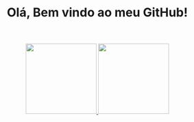 <!-- ### Hi there 👋 -->

<!--
**xWesleyMartins/xWesleyMartins** is a ✨ _special_ ✨ repository because its `README.md` (this file) appears on your GitHub profile.

Here are some ideas to get you started:

- 🔭 I’m currently working on ...
- 🌱 I’m currently learning ...
- 👯 I’m looking to collaborate on ...
- 🤔 I’m looking for help with ...
- 💬 Ask me about ...
- 📫 How to reach me: ...
- 😄 Pronouns: ...
- ⚡ Fun fact: ...
-->
<body>
  <header>
    <div align="center">
      <h1>Olá, Bem vindo ao meu GitHub!</h1>
      <!-- <img height="170" src="public/BannerDevWes.png"/> -->
    </div>
  </header>
  <!-- <div>
    <img href="![Anurag's GitHub stats](https://github-readme-stats.vercel.app/api?xWesleyMartins=anuraghazra&show_icons=true&theme=transparent)"/>
  </div> -->
  <div align="center">
  <a href="https://github.com/xWesleyMartins">
  <img height="165em" src="https://github-readme-stats.vercel.app/api?username=xWesleyMartins&show_icons=true&theme=tokyonight&include_all_commits=true&count_private=true"/>
  <img height="165em" src="https://github-readme-stats.vercel.app/api/top-langs/?username=xWesleyMartins&layout=compact&langs_count=7&theme=tokyonight"/>
</div>
</body>
